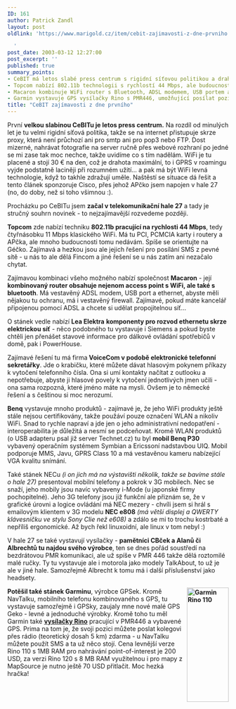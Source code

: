 ```yaml
---
ID: 161
author: Patrick Zandl
layout: post
oldlink: 'https://www.marigold.cz/item/cebit-zajimavosti-z-dne-prvniho

  '
post_date: 2003-03-12 12:27:00
post_excerpt: ''
published: true
summary_points:
- CeBIT má letos slabé press centrum s rigidní síťovou politikou a drahým WiFi.
- Topcom nabízí 802.11b technologii s rychlostí 44 Mbps, ale budoucnost je nejistá.
- Macaron kombinuje WiFi router s Bluetooth, ADSL modemem, USB portem a firewallem.
- Garmin vystavuje GPS vysílačky Rino s PMR446, umožňující posílat pozici zdarma.
title: "CeBIT zajímavosti z dne prvního"
---
```


<p>
První <STRONG>velkou slabinou CeBITu je letos press centrum.</STRONG> Na rozdíl od minulých let je tu velmi rigidní síťová politika, takže se na internet přistupuje skrze proxy, která není průchozí ani pro smtp ani pro pop3 nebo FTP. Dost mizerné, nahrávat fotografie na server ručně přes webové rozhraní po jedné se mi zase tak moc nechce, takže uvidíme co s tím nadělám. WiFi je tu placené a stojí 30 &#8364; na den, což je drahota maximální, to i GPRS v roamingu vyjde podstatně laciněji při rozumném užití... a pak má být WiFi levná technologie, když to takhle zdražují uměle. Naštěstí se situace dá řešit a tento článek sponzoruje Cisco, přes jehož APčko jsem napojen v hale 27 (no, do doby, než si toho všimnou :).</p>

<p>
Procházku po CeBITu jsem <STRONG>začal v telekomunikační hale 27</STRONG> a tady je stručný souhrn novinek - to nejzajímavější rozvedeme později. </p>

<p>
<STRONG>Topcom</STRONG> zde nabízí techniku <STRONG>802.11b pracující na rychlosti 44 Mbps</STRONG>, tedy čtyřnásobku 11 Mbps klasického WiFi. Má tu PCI, PCMCIA karty i routery a APčka, ale mnoho budoucnosti tomu nedávám. Spíše se orientujte na Géčko. Zajímavá a hezkou jsou ale jejich řešení pro posílání SMS z pevné sítě - u nás to ale dělá Fincom a jiné řešení se u nás zatím ani nezačalo chytat. </p>

<p>
Zajímavou kombinaci všeho možného nabízí společnost <STRONG>Macaron</STRONG> - její <STRONG>kombinovaný router obsahuje nejenom access point s WiFi, ale také s bluetooth</STRONG>. Má vestavěný ADSL modem, USB port a ethernet, abyste měli nějakou tu ochranu, má i vestavěný firewall. Zajímavé, pokud máte kancelář připojenou pomocí ADSL a chcete si udělat propojitelnou síť...</p>

<p>
O stánek vedle nabízí <STRONG>Lea Elektra</STRONG> <STRONG>komponenty pro rozvod ethernetu skrze elektrickou síť</STRONG> - něco podobného tu vystavuje i Siemens a pokud byste chtěli jen přenášet stavové informace pro dálkové ovládání spotřebičů v domě, pak i PowerHouse. </p>

<p>
Zajímavé řešení tu má firma<STRONG> VoiceCom v podobě elektronické telefonní sekretářky</STRONG>. Jde o krabičku, které můžete dávat hlasovým pokynem příkazy k vytočení telefonního čísla. Ona si umí kontakty načítat z outlooku a nepotřebuje, abyste ji hlasové povely k vytočení jednotlivých jmen učili - ona sama rozpozná, které jméno máte na mysli. Ovšem je to německé řešení a s češtinou si moc nerozumí. </p>

<p>
<STRONG>Benq</STRONG> vystavuje mnoho produktů - zajímavé je, že jeho WiFi produkty ještě stále nejsou certifikovány, takže použáví pouze označení WLAN a nikoliv WiFi. Snad to rychle napraví a jde jen o jeho administrativní nedopatření - interoperabilita je důležitá a nesmí se podceňovat. Kromě WLAN produktů (o USB adapteru psal již server Technet.cz) tu byl <STRONG>mobil Benq P30</STRONG> vybavený operačním systémem Symbian a Ericssoní nadstavbou UIQ. Mobil podporuje MMS, Javu, GPRS Class 10 a má vestavěnou kameru nabízející VGA kvalitu snímání. </p>

<p>
Také stánek NECu <EM>(i on jich má na výstavišti několik, takže se bavíme stále o hale 27) </EM>presentoval mobilní telefony a pokrok v 3G mobilech. Nec se snaží, jeho mobily jsou navíc vybaveny i-Mode (u japonské firmy pochopitelné). Jeho 3G telefony jsou již funkční ale přiznám se, že v grafické úrovni a logice ovládání má NEC mezery - chvíli jsem si hrál s emailovým klientem v 3G modelu <STRONG>NEC e808</STRONG> <EM>(má větší displej a QWERTY klávesničku ve stylu Sony Clie než e608)</EM> a zdálo se mi to trochu kostrbaté a nepříliš ergonomické. Až bych řekl linuxoidní, ale linux v tom nebyl :)</p>

<p>
V hale 27 se také vystavují vysílačky - <STRONG>pamětníci CBček a Alanů či Albrechtů tu najdou svého výrobce</STRONG>, ten se dnes pořád soustředí na bezdrátovou PMR komunikaci, ale už spíše v PMR 446 takže dělá roztomilé malé ručky. Ty tu vystavuje ale i motorola jako modely TalkAbout, to už je ale v jiné hale. Samozřejmě Albrecht k tomu má i další příslušenství jako headsety.</p>

<p>
<STRONG><IMG height=260 alt="Garmin Rino 110" src="http://www.garmin.com/products/rino/graphics/rino110PIC.jpg" width=95 align=right>Potěšil také stánek Garminu</STRONG>, výrobce GPSek. Kromě NavTalku, mobilního telefonu kombinovaného s GPS, tu vystavuje samozřejmě i GPSky, zaujaly mne nové malé GPS Geko - levné a jednoduché výrobky. Kromě toho tu měl Garmin také <A href="http://www.garmin.com/products/rino/" target=_blank><STRONG>vysílačky Rino</STRONG></A> pracující v PMR446 a vybavené GPS. Prima na tom je, že svoji pozici můžete poslat kolegovi přes rádio (teoretický dosah 5 km) zdarma - u NavTalku můžete použít SMS a ta už něco stojí. Cena levnější verze Rino 110 s 1MB RAM pro nahrávání&#160;point-of-interest je 200 USD, za verzi Rino 120 s 8 MB RAM využitelnou i pro mapy z MapSource je nutno ještě 70 USD přitlačit. Moc hezká hračka!</p>